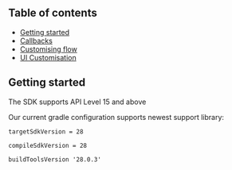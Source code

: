 ## Table of contents

*   [Getting started](#getting-started)
*   [Callbacks](#callbacks)
*   [Customising flow](#customising-flow)
*   [UI Customisation](#ui-customisation)

## Getting started
The SDK supports API Level 15 and above

Our current gradle configuration supports newest support library:

`targetSdkVersion = 28`

`compileSdkVersion = 28`

`buildToolsVersion '28.0.3'`





